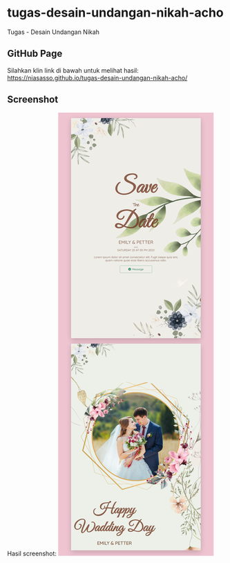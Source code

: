 # tugas-desain-undangan-nikah-acho
Tugas - Desain Undangan Nikah

## GitHub Page
Silahkan klin link di bawah untuk melihat hasil:<br>
https://niasasso.github.io/tugas-desain-undangan-nikah-acho/

## Screenshot
Hasil screenshot:
<img src="assets/img/src_shot/src.png">
